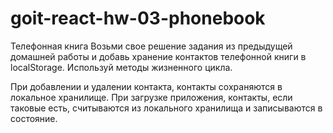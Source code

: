 # goit-react-hw-03-phonebook

Телефонная книга Возьми свое решение задания из предыдущей домашней работы и
добавь хранение контактов телефонной книги в localStorage. Используй методы
жизненного цикла.

При добавлении и удалении контакта, контакты сохраняются в локальное хранилище.
При загрузке приложения, контакты, если таковые есть, считываются из локального
хранилища и записываются в состояние.
